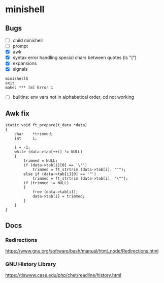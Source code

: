 # minishell

## Bugs
- [ ] child minishell
- [ ] prompt
- [x] awk 
- [x] syntax error handling special chars between quotes (ls "(")
- [x] expansions 
- [x] signals
```
minishell$
exit
make: *** [m] Error 1
```
- [ ] builtins: env vars not in alphabetical order, cd not working

## Awk fix

```
static void	ft_prepare(t_data *data)
{
	char	*trimmed;
	int		i;

	i = -1;
	while (data->tab[++i] != NULL)
	{
		trimmed = NULL;
		if (data->tab[i][0] == '\'')
			trimmed = ft_strtrim (data->tab[i], "'");
		else if (data->tab[i][0] == '"')
			trimmed = ft_strtrim (data->tab[i], "\"");
		if (trimmed != NULL)
		{
			free (data->tab[i]);
			data->tab[i] = trimmed;
		}
	}
}
```

## Docs
### Redirections
https://www.gnu.org/software/bash/manual/html_node/Redirections.html

### GNU History Library
https://tiswww.case.edu/php/chet/readline/history.html
